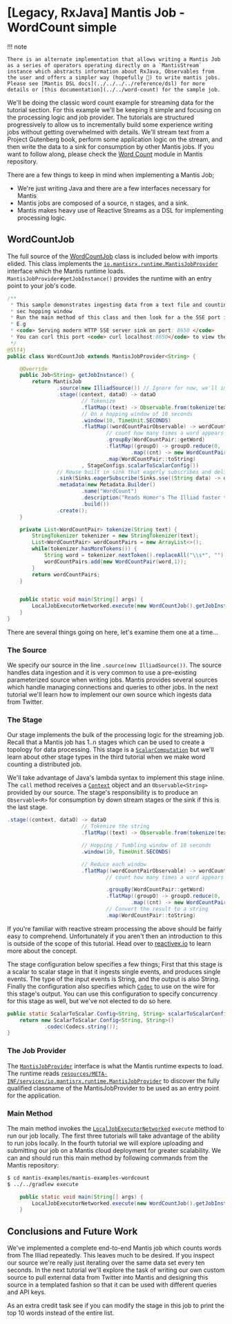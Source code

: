 # [Legacy, RxJava] Mantis Job - WordCount simple

!!! note

    There is an alternate implementation that allows writing a Mantis Job as a series of operators operating directly on a `MantisStream` instance which abstracts information about RxJava, Observables from the user and offers a simpler way (hopefully 🤞) to write mantis jobs. Please see [Mantis DSL docs](../../../../reference/dsl) for more details or [this documentation](../../word-count) for the sample job.

We'll be doing the classic word count example for streaming data for the tutorial section. For this example we'll be keeping it simple and focusing on the processing logic and job provider. The tutorials are structured progressively to allow us to incrementally build some experience writing jobs without getting overwhelmed with details. We'll stream text from a Project Gutenberg book, perform some application logic on the stream, and then write the data to a sink for consumption by other Mantis jobs. If you want to follow along, please check the [Word Count](https://github.com/Netflix/mantis/tree/master/mantis-examples/mantis-examples-wordcount) module in Mantis repository.

There are a few things to keep in mind when implementing a Mantis Job;

* We're just writing Java and there are a few interfaces necessary for Mantis
* Mantis jobs are composed of a source, n stages, and a sink.
* Mantis makes heavy use of Reactive Streams as a DSL for implementing processing logic.


## WordCountJob

The full source of the [WordCountJob](https://github.com/Netflix/mantis/blob/master/mantis-examples/mantis-examples-wordcount/src/main/java/com/netflix/mantis/examples/wordcount/WordCountJob.java) class is included below with imports elided. This class implements the [`io.mantisrx.runtime.MantisJobProvider`](https://github.com/Netflix/mantis/blob/master/mantis-runtime/src/main/java/io/mantisrx/runtime/MantisJobProvider.java) interface which the Mantis runtime loads. `MantisJobProvider#getJobInstance()` provides the runtime with an entry point to your job's code.

```java
/**
 * This sample demonstrates ingesting data from a text file and counting the number of occurrences of words within a 10
 * sec hopping window.
 * Run the main method of this class and then look for a the SSE port in the output
 * E.g
 * <code> Serving modern HTTP SSE server sink on port: 8650 </code>
 * You can curl this port <code> curl localhost:8650</code> to view the output of the job.
 */
@Slf4j
public class WordCountJob extends MantisJobProvider<String> {

    @Override
    public Job<String> getJobInstance() {
        return MantisJob
                .source(new IlliadSource()) // Ignore for now, we'll implement one in the next tutorial.
                .stage((context, dataO) -> dataO
                        // Tokenize
                        .flatMap((text) -> Observable.from(tokenize(text)))
                        // On a hopping window of 10 seconds
                        .window(10, TimeUnit.SECONDS)
                        .flatMap((wordCountPairObservable) -> wordCountPairObservable
                                // count how many times a word appears
                                .groupBy(WordCountPair::getWord)
                                .flatMap((groupO) -> groupO.reduce(0, (cnt, wordCntPair) -> cnt + 1)
                                        .map((cnt) -> new WordCountPair(groupO.getKey(), cnt))))
                                .map(WordCountPair::toString)
                        , StageConfigs.scalarToScalarConfig())
                // Reuse built in sink that eagerly subscribes and delivers data over SSE
                .sink(Sinks.eagerSubscribe(Sinks.sse((String data) -> data)))
                .metadata(new Metadata.Builder()
                        .name("WordCount")
                        .description("Reads Homer's The Illiad faster than we can.")
                        .build())
                .create();
    }

    private List<WordCountPair> tokenize(String text) {
        StringTokenizer tokenizer = new StringTokenizer(text);
        List<WordCountPair> wordCountPairs = new ArrayList<>();
        while(tokenizer.hasMoreTokens()) {
            String word = tokenizer.nextToken().replaceAll("\\s*", "").toLowerCase();
            wordCountPairs.add(new WordCountPair(word,1));
        }
        return wordCountPairs;
    }


    public static void main(String[] args) {
        LocalJobExecutorNetworked.execute(new WordCountJob().getJobInstance());
    }
}

```

There are several things going on here, let's examine them one at a time...

### The Source

We specify our source in the line `.source(new IlliadSource())`. The source handles data ingestion and it is very common to use a pre-existing parameterized source when writing jobs. Mantis provides several sources which handle managing connections and queries to other jobs. In the next tutorial we'll learn how to implement our own source which ingests data from Twitter.

### The Stage

Our stage implements the bulk of the processing logic for the streaming job. Recall that a Mantis job has 1..n stages which can be used to create a topology for data processing. This stage is a [`ScalarComputation`](https://github.com/Netflix/mantis/blob/master/mantis-runtime/src/main/java/io/mantisrx/runtime/computation/ScalarComputation.java) but we'll learn about other stage types in the third tutorial when we make word counting a distributed job.

We'll take advantage of Java's lambda syntax to implement this stage inline. The `call` method receives a [`Context`]() object and an `Observable<String>` provided by our source. The stage's responsibility is to produce an `Observable<R>` for consumption by down stream stages or the sink if this is the last stage.


```java
.stage((context, dataO) -> dataO
                        // Tokenize the string
                        .flatMap((text) -> Observable.from(tokenize(text)))

                        // Hopping / Tumbling window of 10 seconds
                        .window(10, TimeUnit.SECONDS)

                        // Reduce each window
                        .flatMap((wordCountPairObservable) -> wordCountPairObservable
                                // count how many times a word appears

                                .groupBy(WordCountPair::getWord)
                                .flatMap((groupO) -> groupO.reduce(0, (cnt, wordCntPair) -> cnt + 1)
                                        .map((cnt) -> new WordCountPair(groupO.getKey(), cnt))))
                                // Convert the result to a string
                                .map(WordCountPair::toString)
```

If you're familiar with reactive stream processing the above should be fairly easy to comprehend. Unfortunately if you aren't then an introduction to this is outside of the scope of this tutorial. Head over to [reactivex.io](http://reactivex.io/) to learn more about the concept.

The stage configuration below specifies a few things; First that this stage is a scalar to scalar stage in that it ingests single events, and produces single events. The type of the input events is String, and the output is also String. Finally the configuration also specifies which [`Codec`](https://github.com/Netflix/mantis/blob/master/mantis-common/src/main/java/io/mantisrx/common/codec/Codecs.java) to use on the wire for this stage's output. You can use this configuration to specify concurrency for this stage as well, but we've not elected to do so here.

```java
public static ScalarToScalar.Config<String, String> scalarToScalarConfig() {
    return new ScalarToScalar.Config<String, String>()
            .codec(Codecs.string());
}
```

### The Job Provider

The [`MantisJobProvider`](https://github.com/Netflix/mantis/blob/master/mantis-runtime/src/main/java/io/mantisrx/runtime/MantisJobProvider.java) interface is what the Mantis runtime expects to load. The runtime reads [`resources/META-INF/services/io.mantisrx.runtime.MantisJobProvider`](https://github.com/Netflix/mantis/blob/master/mantis-examples/mantis-examples-wordcount/src/main/resources/META-INF/services/io.mantisrx.runtime.MantisJobProvider) to discover the fully qualified classname of the MantisJobProvider to be used as an entry point for the application.

### Main Method

The main method invokes the [`LocalJobExecutorNetworked`](https://github.com/Netflix/mantis/blob/master/mantis-runtime/src/main/java/io/mantisrx/runtime/executor/LocalJobExecutorNetworked.java) `execute` method to run our job locally. The first three tutorials will take advantage of the ability to run jobs locally. In the fourth tutorial we will explore uploading and submitting our job on a Mantis cloud deployment for greater scalability. We can and should run this main method by following commands from the Mantis repository:
```bash
$ cd mantis-examples/mantis-examples-wordcount
$ ../../gradlew execute
```

```java
    public static void main(String[] args) {
        LocalJobExecutorNetworked.execute(new WordCountJob().getJobInstance());
    }

```

## Conclusions and Future Work

We've implemented a complete end-to-end Mantis job which counts words from The Illiad repeatedly. This leaves much to be desired. If you inspect our source we're really just iterating over the same data set every ten seconds. In the next tutorial we'll explore the task of writing our own custom source to pull external data from Twitter into Mantis and designing this source in a templated fashion so that it can be used with different queries and API keys.

As an extra credit task see if you can modify the stage in this job to print the top 10 words instead of the entire list.
